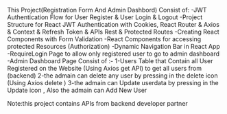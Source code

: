 This Project(Registration Form And Admin Dashbord) Consist of:
-JWT Authentication Flow for User Register & User Login & Logout
-Project Structure for React JWT Authentication with Cookies, React Router & Axios & Context & Refresh Token & APIs Rest & Protected Routes
-Creating React Components with Form Validation
-React Components for accessing protected Resources (Authorization)
-Dynamic Navigation Bar in React App
-RequireLogin Page to allow only registered user to go to admin dashboard
-Admin Dashboard Page Consist of :-
1-Users Table that Contain all User Registered on the Website (Using Axios get API) to get all users from (backend)
2-the admain can delete any user by pressing in the delete icon (Using Axios delete )
3-the admain can Update userdata by pressing in the Update icon , Also the admain can Add New User 



Note:this project contains APIs from backend developer partner 



